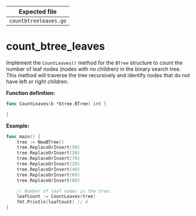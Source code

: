 | Expected file         |
| --------------------- |
| `countbtreeleaves.go` |

# count_btree_leaves

Implement the `CountLeaves()` method for the `BTree` structure to count the number of leaf nodes (nodes with no children) in the binary search tree. This method will traverse the tree recursively and identify nodes that do not have left or right children.

**Function definition:**

```go
func CountLeaves(b *btree.BTree) int {

}


```

**Example:**

```go
func main() {
    tree := NewBTree()
    tree.ReplaceOrInsert(50)
    tree.ReplaceOrInsert(30)
    tree.ReplaceOrInsert(70)
    tree.ReplaceOrInsert(20)
    tree.ReplaceOrInsert(40)
    tree.ReplaceOrInsert(60)
    tree.ReplaceOrInsert(80)

    // Number of leaf nodes in the tree:
    leafCount := CountLeaves(tree)
    fmt.Println(leafCount) // 4
}
```
